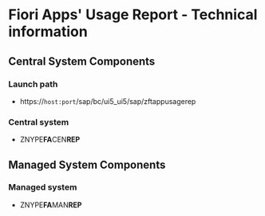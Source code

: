 # Fiori Apps' Usage Report - Technical information

## Central System Components

### Launch path
* https://`host:port`/sap/bc/ui5_ui5/sap/zftappusagerep

### Central system
* ZNYPE**FA**CEN**REP**

## Managed System Components

### Managed system
* ZNYPE**FA**MAN**REP**